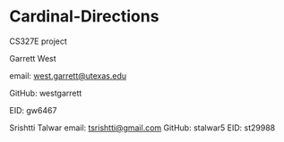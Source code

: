 # Cardinal-Directions
CS327E project

Garrett West 

email: west.garrett@utexas.edu 

GitHub: westgarrett 

EID: gw6467 

Srishtti Talwar 
email: tsrishtti@gmail.com 
GitHub: stalwar5 
EID: st29988
